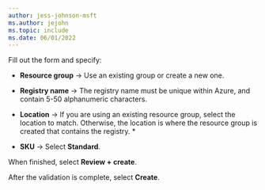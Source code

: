 ```yaml
---
author: jess-johnson-msft
ms.author: jejohn
ms.topic: include
ms.date: 06/01/2022
---
```


Fill out the form and specify:

* **Resource group** &rarr; Use an existing group or create a new one.

* **Registry name** &rarr; The registry name must be unique within Azure, and contain 5-50 alphanumeric characters. 

* **Location** &rarr; If you are using an existing resource group, select the location to match. Otherwise, the location is where the resource group is created that contains the registry. * 

* **SKU** &rarr; Select **Standard**.

When finished, select **Review + create**.

After the validation is complete, select **Create**.

